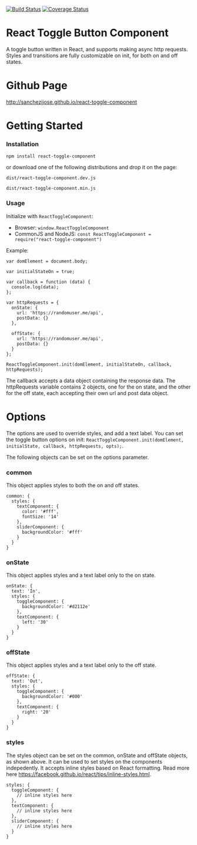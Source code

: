 [![Build Status](https://travis-ci.org/sanchezjjose/react-toggle-component.svg?branch=master)](https://travis-ci.org/sanchezjjose/react-toggle-component) [![Coverage Status](https://coveralls.io/repos/github/sanchezjjose/react-toggle-component/badge.svg?branch=master)](https://coveralls.io/github/sanchezjjose/react-toggle-component?branch=master)

# React Toggle Button Component

A toggle button written in React, and supports making async http requests. Styles and transitions are fully customizable on init, for both on and off states.

# Github Page
http://sanchezjjose.github.io/react-toggle-component

# Getting Started

### Installation

```
npm install react-toggle-component
```
or download one of the following distributions and drop it on the page:

```
dist/react-toggle-component.dev.js
```

```
dist/react-toggle-component.min.js
```

### Usage

Initialize with `ReactToggleComponent`:

- Browser: `window.ReactToggleComponent`
- CommonJS and NodeJS: `const ReactToggleComponent = require("react-toggle-component")`

Example:

```
var domElement = document.body;

var initialStateOn = true;

var callback = function (data) { 
  console.log(data); 
};

var httpRequests = {
  onState: {
    url: 'https://randomuser.me/api', 
    postData: {}
  },

  offState: {
    url: 'https://randomuser.me/api', 
    postData: {}
  }
};

ReactToggleComponent.init(domElement, initialStateOn, callback, httpRequests);
```

The callback accepts a data object containing the response data. The httpRequests variable contains 2 objects, one for the on state, and the other for the off state, each accepting their own url and post data object.

# Options

The options are used to override styles, and add a text label. You can set the toggle button options on init: `ReactToggleComponent.init(domElement, initialState, callback, httpRequests, opts);`.

The following objects can be set on the options parameter.

### common

This object applies styles to both the on and off states.

```
common: {
  styles: {
    textComponent: { 
      color: '#fff',
      fontSize: '14'
    },
    sliderComponent: { 
      backgroundColor: '#fff' 
    }
  }
}
```

### onState

This object applies styles and a text label only to the on state.

```
onState: {
  text: 'In',
  styles: {
    toggleComponent: { 
      backgroundColor: '#d2112e' 
    },
    textComponent: {
      left: '30'
    }
  }
}
```

### offState

This object applies styles and a text label only to the off state.

```
offState: { 
  text: 'Out',
  styles: {
    toggleComponent: { 
      backgroundColor: '#000' 
    },
    textComponent: {
      right: '20'
    }
  }
}
```

### styles

The styles object can be set on the common, onState and offState objects, as shown above. It can be used to set styles on the components indepedently. It accepts inline styles based on React formatting. Read more here https://facebook.github.io/react/tips/inline-styles.html.

```
styles: {
  toggleComponent: { 
    // inline styles here 
  },
  textComponent: {
    // inline styles here
  },
  sliderComponent: {
    // inline styles here
  }
}
```
